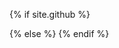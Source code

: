 <meta charset="utf-8">
<meta name="viewport" content="width=device-width, initial-scale=1, shrink-to-fit=no">
<meta name="description" content="{{ page.description | default: site.description | smartify }}">
<meta name="author" content="{{ site.authors }}">
<meta name="generator" content="Jekyll v{{ jekyll.version }}">

<link rel="shortcut icon" href="/favicon.ico" type="image/x-icon">
<link rel="icon" href="/favicon.ico" type="image/x-icon">

<title>
  {%- if page.title -%}
    {{ page.title | smartify }} · {{ site.title | smartify }}
  {%- else -%}
    {{ site.title | smartify }} · {{ site.description | smartify }}
  {%- endif -%}
</title>

<!-- Bootstrap core CSS -->
{% if site.github %}
<link href="{{ site.url }}/css/unquez-site.css" rel="stylesheet">
<link href="{{ site.url }}/css/vendor.css" rel="stylesheet">
{% else %}
<link href="/css/unquez-site.css" rel="stylesheet">
<link href="/css/vendor.css" rel="stylesheet">
<link href="/fonts/devicon.min.css" rel="stylesheet">
{% endif %}
